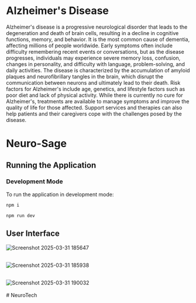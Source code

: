 
# Alzheimer's Disease

Alzheimer's disease is a progressive neurological disorder that leads to the degeneration and death of brain cells, resulting in a decline in cognitive functions, memory, and behavior. It is the most common cause of dementia, affecting millions of people worldwide. Early symptoms often include difficulty remembering recent events or conversations, but as the disease progresses, individuals may experience severe memory loss, confusion, changes in personality, and difficulty with language, problem-solving, and daily activities. The disease is characterized by the accumulation of amyloid plaques and neurofibrillary tangles in the brain, which disrupt the communication between neurons and ultimately lead to their death. Risk factors for Alzheimer's include age, genetics, and lifestyle factors such as poor diet and lack of physical activity. While there is currently no cure for Alzheimer's, treatments are available to manage symptoms and improve the quality of life for those affected. Support services and therapies can also help patients and their caregivers cope with the challenges posed by the disease.

# Neuro-Sage

## Running the Application

### Development Mode

To run the application in development mode:
```bash
npm i
```

```
npm run dev
```


## User Interface
![Screenshot 2025-03-31 185647](https://github.com/user-attachments/assets/c2b672d2-82d5-40d4-b0ed-ea1e5be6f24b)
<br> <br>

![Screenshot 2025-03-31 185938](https://github.com/user-attachments/assets/fde1a245-2eb5-4eff-87a8-1c5b7889632b)
<br> <br>

![Screenshot 2025-03-31 190032](https://github.com/user-attachments/assets/786599e9-4632-45da-bf6e-09a358b51ec0)
<br> <br>
#   N e u r o T e c h  
 